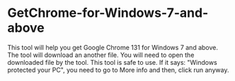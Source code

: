 # GetChrome-for-Windows-7-and-above
This tool will help you get Google Chrome 131 for Windows 7 and above. The tool will download an another file. You will need to open the downloaded file by the tool. This tool is safe to use. If it says: "Windows protected your PC", you need to go to More info and then, click run anyway.
